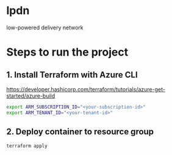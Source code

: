 # lpdn
low-powered delivery network

# Steps to run the project

## 1. Install Terraform with Azure CLI

https://developer.hashicorp.com/terraform/tutorials/azure-get-started/azure-build

```bash
export ARM_SUBSCRIPTION_ID="<your-subscription-id>"
export ARM_TENANT_ID="<your-tenant-id>"
```

## 2. Deploy container to resource group

```bash
terraform apply
```